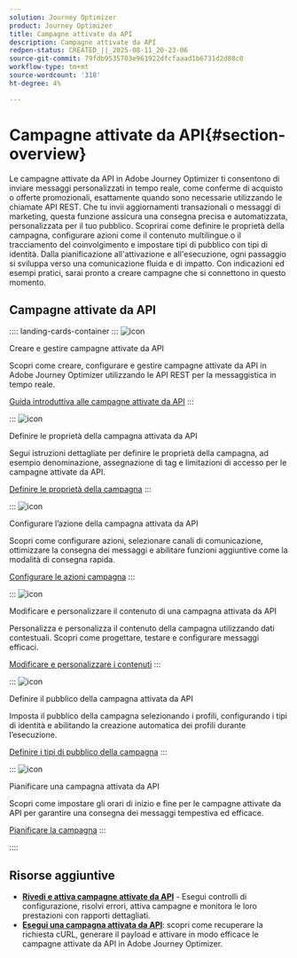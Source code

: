 ```yaml
---
solution: Journey Optimizer
product: Journey Optimizer
title: Campagne attivate da API
description: Campagne attivate da API
redpen-status: CREATED_||_2025-08-11_20-23-06
source-git-commit: 79fdb9535703e961922dfcfaaad1b6731d2d88c0
workflow-type: tm+mt
source-wordcount: '318'
ht-degree: 4%

---
```



# Campagne attivate da API{#section-overview}

Le campagne attivate da API in Adobe Journey Optimizer ti consentono di inviare messaggi personalizzati in tempo reale, come conferme di acquisto o offerte promozionali, esattamente quando sono necessarie utilizzando le chiamate API REST. Che tu invii aggiornamenti transazionali o messaggi di marketing, questa funzione assicura una consegna precisa e automatizzata, personalizzata per il tuo pubblico. Scoprirai come definire le proprietà della campagna, configurare azioni come il contenuto multilingue o il tracciamento del coinvolgimento e impostare tipi di pubblico con tipi di identità. Dalla pianificazione all&#39;attivazione e all&#39;esecuzione, ogni passaggio si sviluppa verso una comunicazione fluida e di impatto. Con indicazioni ed esempi pratici, sarai pronto a creare campagne che si connettono in questo momento.

## Campagne attivate da API

:::: landing-cards-container
:::
![icon](https://cdn.experienceleague.adobe.com/icons/circle-play.svg)

Creare e gestire campagne attivate da API

Scopri come creare, configurare e gestire campagne attivate da API in Adobe Journey Optimizer utilizzando le API REST per la messaggistica in tempo reale.

[Guida introduttiva alle campagne attivate da API](../using/campaigns/api-triggered-campaigns.md)
:::

:::
![icon](https://cdn.experienceleague.adobe.com/icons/list-check.svg)

Definire le proprietà della campagna attivata da API

Segui istruzioni dettagliate per definire le proprietà della campagna, ad esempio denominazione, assegnazione di tag e limitazioni di accesso per le campagne attivate da API.

[Definire le proprietà della campagna](../using/campaigns/api-triggered-campaign-properties.md)
:::

:::
![icon](https://cdn.experienceleague.adobe.com/icons/gear.svg)

Configurare l’azione della campagna attivata da API

Scopri come configurare azioni, selezionare canali di comunicazione, ottimizzare la consegna dei messaggi e abilitare funzioni aggiuntive come la modalità di consegna rapida.

[Configurare le azioni campagna](../using/campaigns/api-triggered-campaign-action.md)
:::

:::
![icon](https://cdn.experienceleague.adobe.com/icons/bullseye.svg)

Modificare e personalizzare il contenuto di una campagna attivata da API

Personalizza e personalizza il contenuto della campagna utilizzando dati contestuali. Scopri come progettare, testare e configurare messaggi efficaci.

[Modificare e personalizzare i contenuti](../using/campaigns/api-triggered-campaign-content.md)
:::

:::
![icon](https://cdn.experienceleague.adobe.com/icons/users.svg)

Definire il pubblico della campagna attivata da API

Imposta il pubblico della campagna selezionando i profili, configurando i tipi di identità e abilitando la creazione automatica dei profili durante l’esecuzione.

[Definire i tipi di pubblico della campagna](../using/campaigns/api-triggered-campaign-audience.md)
:::

:::
![icon](https://cdn.experienceleague.adobe.com/icons/clock.svg)

Pianificare una campagna attivata da API

Scopri come impostare gli orari di inizio e fine per le campagne attivate da API per garantire una consegna dei messaggi tempestiva ed efficace.

[Pianificare la campagna](../using/campaigns/api-triggered-campaign-schedule.md)
:::

::::


## Risorse aggiuntive

- **[Rivedi e attiva campagne attivate da API](../using/campaigns/review-activate-api-triggered-campaign.md)** - Esegui controlli di configurazione, risolvi errori, attiva campagne e monitora le loro prestazioni con rapporti dettagliati.
- **[Esegui una campagna attivata da API](../using/campaigns/trigger-campaigns.md)**: scopri come recuperare la richiesta cURL, generare il payload e attivare in modo efficace le campagne attivate da API in Adobe Journey Optimizer.
